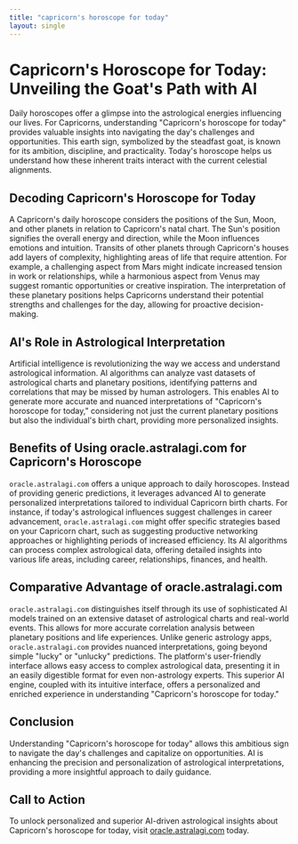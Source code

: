 ```yaml
---
title: "capricorn's horoscope for today"
layout: single
---
```


# Capricorn's Horoscope for Today: Unveiling the Goat's Path with AI

Daily horoscopes offer a glimpse into the astrological energies influencing our lives.  For Capricorns, understanding "Capricorn's horoscope for today" provides valuable insights into navigating the day's challenges and opportunities.  This earth sign, symbolized by the steadfast goat, is known for its ambition, discipline, and practicality.  Today's horoscope helps us understand how these inherent traits interact with the current celestial alignments.


## Decoding Capricorn's Horoscope for Today

A Capricorn's daily horoscope considers the positions of the Sun, Moon, and other planets in relation to Capricorn's natal chart.  The Sun's position signifies the overall energy and direction, while the Moon influences emotions and intuition.  Transits of other planets through Capricorn's houses add layers of complexity, highlighting areas of life that require attention. For example, a challenging aspect from Mars might indicate increased tension in work or relationships, while a harmonious aspect from Venus may suggest romantic opportunities or creative inspiration.  The interpretation of these planetary positions helps Capricorns understand their potential strengths and challenges for the day, allowing for proactive decision-making.


## AI's Role in Astrological Interpretation

Artificial intelligence is revolutionizing the way we access and understand astrological information.  AI algorithms can analyze vast datasets of astrological charts and planetary positions, identifying patterns and correlations that may be missed by human astrologers.  This enables AI to generate more accurate and nuanced interpretations of "Capricorn's horoscope for today," considering not just the current planetary positions but also the individual's birth chart, providing more personalized insights.


## Benefits of Using oracle.astralagi.com for Capricorn's Horoscope

`oracle.astralagi.com` offers a unique approach to daily horoscopes.  Instead of providing generic predictions, it leverages advanced AI to generate personalized interpretations tailored to individual Capricorn birth charts.  For instance, if today's astrological influences suggest challenges in career advancement, `oracle.astralagi.com` might offer specific strategies based on your Capricorn chart, such as suggesting productive networking approaches or highlighting periods of increased efficiency.  Its AI algorithms can process complex astrological data, offering detailed insights into various life areas, including career, relationships, finances, and health.


## Comparative Advantage of oracle.astralagi.com

`oracle.astralagi.com` distinguishes itself through its use of sophisticated AI models trained on an extensive dataset of astrological charts and real-world events. This allows for more accurate correlation analysis between planetary positions and life experiences.  Unlike generic astrology apps, `oracle.astralagi.com` provides nuanced interpretations, going beyond simple "lucky" or "unlucky" predictions.  The platform's user-friendly interface allows easy access to complex astrological data, presenting it in an easily digestible format for even non-astrology experts.  This superior AI engine, coupled with its intuitive interface, offers a personalized and enriched experience in understanding "Capricorn's horoscope for today."


## Conclusion

Understanding "Capricorn's horoscope for today" allows this ambitious sign to navigate the day's challenges and capitalize on opportunities.  AI is enhancing the precision and personalization of astrological interpretations, providing a more insightful approach to daily guidance.


## Call to Action

To unlock personalized and superior AI-driven astrological insights about Capricorn's horoscope for today, visit [oracle.astralagi.com](https://oracle.astralagi.com) today.